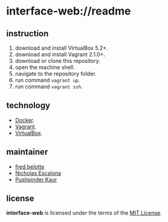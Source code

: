 # interface-web://readme

## instruction
1. download and install VirtualBox 5.2+.
1. download and install Vagrant 2.1.0+.
1. download or clone this repository.
1. open the machine shell.
1. navigate to the repository folder.
1. run command `vagrant up`.
1. run command `vagrant ssh`.

## technology
+ [Docker](https://www.docker.com/).
+ [Vagrant](https://www.vagrantup.com/).
+ [VirtualBox](https://www.virtualbox.org/).

## maintainer
+ [fred belotte](https://github.com/fredbelotte)
+ [Nicholas Escalona](https://github.com/escalonn)
+ [Pushpinder Kaur](https://github.com/kaurrevature)

## license
__interface-web__ is licensed under the terms of the [MIT License](https://github.com/revaturecloud/interface-web/blob/master/LICENSE).
